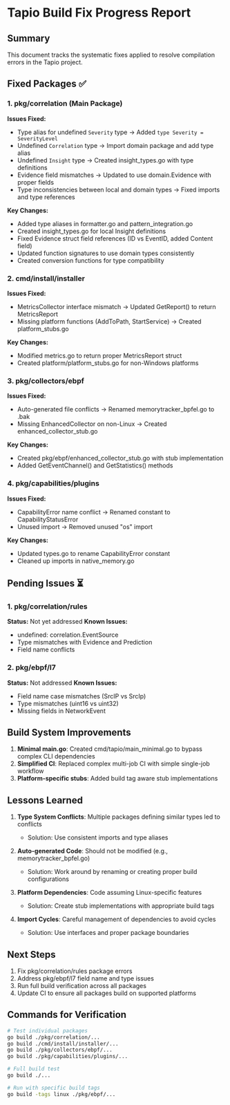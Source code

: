 # Tapio Build Fix Progress Report

## Summary

This document tracks the systematic fixes applied to resolve compilation errors in the Tapio project.

## Fixed Packages ✅

### 1. pkg/correlation (Main Package)
**Issues Fixed:**
- Type alias for undefined `Severity` type → Added `type Severity = SeverityLevel`
- Undefined `Correlation` type → Import domain package and add type alias
- Undefined `Insight` type → Created insight_types.go with type definitions
- Evidence field mismatches → Updated to use domain.Evidence with proper fields
- Type inconsistencies between local and domain types → Fixed imports and type references

**Key Changes:**
- Added type aliases in formatter.go and pattern_integration.go
- Created insight_types.go for local Insight definitions
- Fixed Evidence struct field references (ID vs EventID, added Content field)
- Updated function signatures to use domain types consistently
- Created conversion functions for type compatibility

### 2. cmd/install/installer
**Issues Fixed:**
- MetricsCollector interface mismatch → Updated GetReport() to return MetricsReport
- Missing platform functions (AddToPath, StartService) → Created platform_stubs.go

**Key Changes:**
- Modified metrics.go to return proper MetricsReport struct
- Created platform/platform_stubs.go for non-Windows platforms

### 3. pkg/collectors/ebpf
**Issues Fixed:**
- Auto-generated file conflicts → Renamed memorytracker_bpfel.go to .bak
- Missing EnhancedCollector on non-Linux → Created enhanced_collector_stub.go

**Key Changes:**
- Created pkg/ebpf/enhanced_collector_stub.go with stub implementation
- Added GetEventChannel() and GetStatistics() methods

### 4. pkg/capabilities/plugins
**Issues Fixed:**
- CapabilityError name conflict → Renamed constant to CapabilityStatusError
- Unused import → Removed unused "os" import

**Key Changes:**
- Updated types.go to rename CapabilityError constant
- Cleaned up imports in native_memory.go

## Pending Issues ⏳

### 1. pkg/correlation/rules
**Status:** Not yet addressed
**Known Issues:**
- undefined: correlation.EventSource
- Type mismatches with Evidence and Prediction
- Field name conflicts

### 2. pkg/ebpf/l7
**Status:** Not addressed
**Known Issues:**
- Field name case mismatches (SrcIP vs SrcIp)
- Type mismatches (uint16 vs uint32)
- Missing fields in NetworkEvent

## Build System Improvements

1. **Minimal main.go**: Created cmd/tapio/main_minimal.go to bypass complex CLI dependencies
2. **Simplified CI**: Replaced complex multi-job CI with simple single-job workflow
3. **Platform-specific stubs**: Added build tag aware stub implementations

## Lessons Learned

1. **Type System Conflicts**: Multiple packages defining similar types led to conflicts
   - Solution: Use consistent imports and type aliases
   
2. **Auto-generated Code**: Should not be modified (e.g., memorytracker_bpfel.go)
   - Solution: Work around by renaming or creating proper build configurations
   
3. **Platform Dependencies**: Code assuming Linux-specific features
   - Solution: Create stub implementations with appropriate build tags

4. **Import Cycles**: Careful management of dependencies to avoid cycles
   - Solution: Use interfaces and proper package boundaries

## Next Steps

1. Fix pkg/correlation/rules package errors
2. Address pkg/ebpf/l7 field name and type issues
3. Run full build verification across all packages
4. Update CI to ensure all packages build on supported platforms

## Commands for Verification

```bash
# Test individual packages
go build ./pkg/correlation/...
go build ./cmd/install/installer/...
go build ./pkg/collectors/ebpf/...
go build ./pkg/capabilities/plugins/...

# Full build test
go build ./...

# Run with specific build tags
go build -tags linux ./pkg/ebpf/...
```